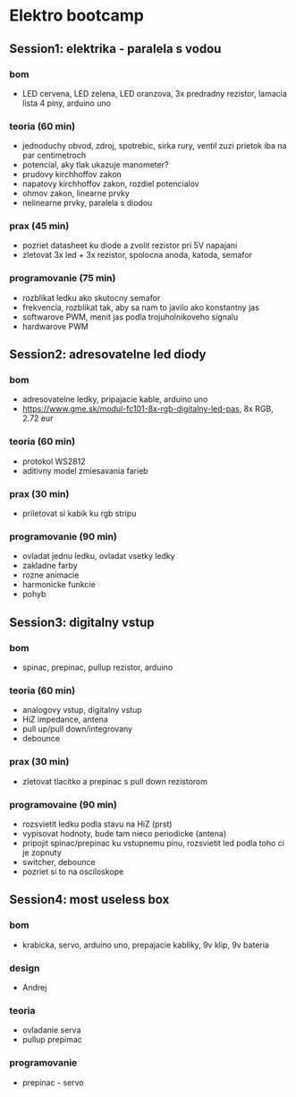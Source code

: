 # Elektro bootcamp

## Session1: elektrika - paralela s vodou

### bom

- LED cervena, LED zelena, LED oranzova, 3x predradny rezistor, lamacia lista 4 piny, arduino uno

### teoria (60 min)

- jednoduchy obvod, zdroj, spotrebic, sirka rury, ventil zuzi prietok iba na par centimetroch
- potencial, aky tlak ukazuje manometer?
- prudovy kirchhoffov zakon
- napatovy kirchhoffov zakon, rozdiel potencialov
- ohmov zakon, linearne prvky
- nelinearne prvky, paralela s diodou

### prax (45 min)

- pozriet datasheet ku diode a zvolit rezistor pri 5V napajani
- zletovat 3x led + 3x rezistor, spolocna anoda, katoda, semafor


### programovanie (75 min)
- rozblikat ledku ako skutocny semafor
- frekvencia, rozblikat tak, aby sa nam to javilo ako konstantny jas
- softwarove PWM, menit jas podla trojuholnikoveho signalu
- hardwarove PWM

## Session2: adresovatelne led diody

### bom
- adresovatelne ledky, pripajacie kable, arduino uno
- https://www.gme.sk/modul-fc101-8x-rgb-digitalny-led-pas, 8x RGB, 2.72 eur

### teoria (60 min)
- protokol WS2812
- aditivny model zmiesavania farieb

### prax (30 min)
- priletovat si kabik ku rgb stripu

### programovanie (90 min)
- ovladat jednu ledku, ovladat vsetky ledky
- zakladne farby
- rozne animacie
- harmonicke funkcie
- pohyb

## Session3: digitalny vstup

### bom
- spinac, prepinac, pullup rezistor, arduino

### teoria (60 min)
- analogovy vstup, digitalny vstup
- HiZ impedance, antena
- pull up/pull down/integrovany
- debounce

### prax (30 min)
- zletovat tlacitko a prepinac s pull down rezistorom

### programovaine (90 min)
- rozsvietit ledku podla stavu na HiZ (prst)
- vypisovat hodnoty, bude tam nieco periodicke (antena)
- pripojit spinac/prepinac ku vstupnemu pinu, rozsvietit led podla toho ci je zopnuty
- switcher, debounce
- pozriet si to na osciloskope

## Session4: most useless box

### bom
- krabicka, servo, arduino uno, prepajacie kabliky, 9v klip, 9v bateria

### design
- Andrej

### teoria
- ovladanie serva
- pullup prepimac

### programovanie
- prepinac - servo
